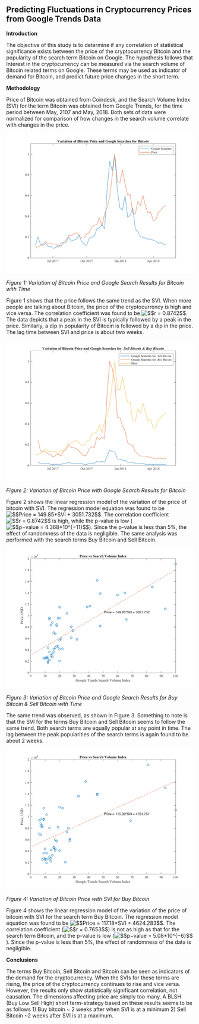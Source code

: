 ## Predicting Fluctuations in Cryptocurrency Prices from Google Trends Data

**Introduction**



The objective of this study is to determine if any correlation of statistical significance exists between the price of the cryptocurrency Bitcoin and the popularity of the search term Bitcoin on Google. The hypothesis follows that Interest in the cryptocurrency can be measured via the search volume of Bitcoin related terms on Google. These terms may be used as indicator of demand for Bitcoin, and predict future price changes in the short term. 

**Methodology**

Price of Bitcoin was obtained from Coindesk, and the Search Volume Index (SVI)  for the term Bitcoin was obtained from Google Trends, for the time period between May, 2107 and May, 2018. Both sets of data were normalized for comparison of how changes in the search volume correlate with changes in the price. 

<img src="https://raw.githubusercontent.com/rdatta31/Cryptocurrency-Google-Trends/master/Images/Price_SVIBitcoin.png" alt="Figure 1">

*Figure 1: Variation of Bitcoin Price and Google Search Results for Bitcoin with Time*

Figure 1 shows that the price follows the same trend as the SVI. When more people are talking about Bitcoin, the price of the cryptocurrency is high and vice versa.  The correlation coefficient was found to be <img src="http://latex.codecogs.com/gif.latex?$$r&space;=&space;0.8742$$" title="$$r = 0.8742$$" />. The data depicts that a peak in the SVI is typically followed by a peak in the price. Similarly, a dip in popularity of Bitcoin is followed by a dip in the price. The lag time between SVI and price is about two weeks. 

![fig2](https://raw.githubusercontent.com/rdatta31/Cryptocurrency-Google-Trends//master/Images/Price_SVIBitcoinSellBuy.png)

*Figure 2: Variation of Bitcoin Price with Google Search Results for Bitcoin*

Figure 2 shows the linear regression model of the variation of the price of bitcoin with SVI. The regression model equation was found to be <img src="http://latex.codecogs.com/gif.latex?$$Price&space;=&space;149.85*SVI&space;&plus;&space;3051.732$$" title="$$Price = 149.85*SVI + 3051.732$$" />. The correlation coefficient <img src="http://latex.codecogs.com/gif.latex?\inline&space;$$r&space;=&space;0.8742$$" title="$$r = 0.8742$$" /> is high, while the p-value is low (<img src="http://latex.codecogs.com/gif.latex?\inline&space;$$p−value&space;=&space;4.368*10^{−11}$$" title="$$p−value = 4.368*10^{−11}$$" />). Since the p-value is less than 5%, the  effect of randomness of the data is negligible.
The same analysis was performed with the search terms Buy Bitcoin and Sell Bitcoin. 

![fig3](https://raw.githubusercontent.com/rdatta31/Cryptocurrency-Google-Trends/master/Images/SVIBitcoinRegression.png)

*Figure 3: Variation of Bitcoin Price and Google Search Results for Buy Bitcoin & Sell Bitcoin with Time*

The same trend was observed, as shown in Figure 3. Something to note is that the SVI for the terms Buy Bitcoin and Sell Bitcoin seems to follow the same trend. Both search terms are equally popular at any point in time. The lag between the peak popularities of the search terms is again found to be about 2 weeks. 

![fig4](https://raw.githubusercontent.com/rdatta31/Cryptocurrency-Google-Trends/master/Images/SVIBitcoinRegression2.png)

*Figure 4: Variation of Bitcoin Price with SVI for Buy Bitcoin*

Figure 4 shows the linear regression model of the variation of the price of bitcoin with SVI for the search term Buy Bitcoin. The regression model equation was found to be <img src="http://latex.codecogs.com/gif.latex?\inline&space;$$Price&space;=&space;117.18*SVI&space;&plus;&space;4624.283$$" title="$$Price = 117.18*SVI + 4624.283$$" />. The correlation coefficient (<img src="http://latex.codecogs.com/gif.latex?\inline&space;$$r&space;=&space;0.7653$$" title="$$r = 0.7653$$" />) is not as high as that for the search term Bitcoin, and the p-value is low (<img src="http://latex.codecogs.com/gif.latex?\inline&space;$$p−value&space;=&space;5.08*10^{−6}$$" title="$$p−value = 5.08*10^{−6}$$" />). Since the p-value is less than 5%, the  effect of randomness of the data is negligible.

**Conclusions**

The terms Buy Bitcoin, Sell Bitcoin and Bitcoin can be seen as indicators of the demand for the cryptocurrency. When the SVIs for these terms are rising, the price of the cryptocurrency continues to rise and vice versa. However, the results only show statistically significant correlation, not causation. The dimensions affecting price are simply too many.  A BLSH (Buy Low Sell High) short term-strategy based on these results seems to be as follows 1) Buy bitcoin ~ 2 weeks after when SVI is at a minimum 2) Sell Bitcoin ~2 weeks after SVI is at a maximum.
